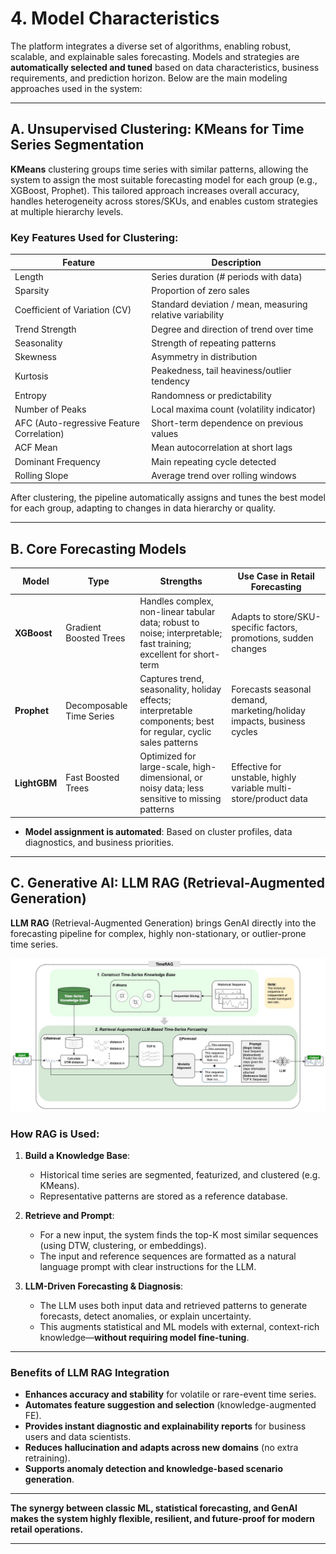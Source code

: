 # 4. Model Characteristics

The platform integrates a diverse set of algorithms, enabling robust, scalable, and explainable sales forecasting. Models and strategies are **automatically selected and tuned** based on data characteristics, business requirements, and prediction horizon. Below are the main modeling approaches used in the system:

---

## **A. Unsupervised Clustering: KMeans for Time Series Segmentation**

**KMeans** clustering groups time series with similar patterns, allowing the system to assign the most suitable forecasting model for each group (e.g., XGBoost, Prophet). This tailored approach increases overall accuracy, handles heterogeneity across stores/SKUs, and enables custom strategies at multiple hierarchy levels.

### **Key Features Used for Clustering:**

| **Feature**                               | **Description**                                           |
| ----------------------------------------- | --------------------------------------------------------- |
| Length                                    | Series duration (# periods with data)                     |
| Sparsity                                  | Proportion of zero sales                                  |
| Coefficient of Variation (CV)             | Standard deviation / mean, measuring relative variability |
| Trend Strength                            | Degree and direction of trend over time                   |
| Seasonality                               | Strength of repeating patterns                            |
| Skewness                                  | Asymmetry in distribution                                 |
| Kurtosis                                  | Peakedness, tail heaviness/outlier tendency               |
| Entropy                                   | Randomness or predictability                              |
| Number of Peaks                           | Local maxima count (volatility indicator)                 |
| AFC (Auto-regressive Feature Correlation) | Short-term dependence on previous values                  |
| ACF Mean                                  | Mean autocorrelation at short lags                        |
| Dominant Frequency                        | Main repeating cycle detected                             |
| Rolling Slope                             | Average trend over rolling windows                        |

After clustering, the pipeline automatically assigns and tunes the best model for each group, adapting to changes in data hierarchy or quality.

---

## **B. Core Forecasting Models**

| **Model**    | **Type**                 | **Strengths**                                                                                                     | **Use Case in Retail Forecasting**                                    |
| ------------ | ------------------------ | ----------------------------------------------------------------------------------------------------------------- | --------------------------------------------------------------------- |
| **XGBoost**  | Gradient Boosted Trees   | Handles complex, non-linear tabular data; robust to noise; interpretable; fast training; excellent for short-term | Adapts to store/SKU-specific factors, promotions, sudden changes      |
| **Prophet**  | Decomposable Time Series | Captures trend, seasonality, holiday effects; interpretable components; best for regular, cyclic sales patterns   | Forecasts seasonal demand, marketing/holiday impacts, business cycles |
| **LightGBM** | Fast Boosted Trees       | Optimized for large-scale, high-dimensional, or noisy data; less sensitive to missing patterns                    | Effective for unstable, highly variable multi-store/product data      |

- **Model assignment is automated**: Based on cluster profiles, data diagnostics, and business priorities.

---

## **C. Generative AI: LLM RAG (Retrieval-Augmented Generation)**

**LLM RAG** (Retrieval-Augmented Generation) brings GenAI directly into the forecasting pipeline for complex, highly non-stationary, or outlier-prone time series.

![Lag Feature image](./images/TimeRAG.jpg)

### **How RAG is Used:**

1. **Build a Knowledge Base**:

   - Historical time series are segmented, featurized, and clustered (e.g. KMeans).
   - Representative patterns are stored as a reference database.

2. **Retrieve and Prompt**:

   - For a new input, the system finds the top-K most similar sequences (using DTW, clustering, or embeddings).
   - The input and reference sequences are formatted as a natural language prompt with clear instructions for the LLM.

3. **LLM-Driven Forecasting & Diagnosis**:

   - The LLM uses both input data and retrieved patterns to generate forecasts, detect anomalies, or explain uncertainty.
   - This augments statistical and ML models with external, context-rich knowledge—**without requiring model fine-tuning**.

---

### **Benefits of LLM RAG Integration**

- **Enhances accuracy and stability** for volatile or rare-event time series.
- **Automates feature suggestion and selection** (knowledge-augmented FE).
- **Provides instant diagnostic and explainability reports** for business users and data scientists.
- **Reduces hallucination and adapts across new domains** (no extra retraining).
- **Supports anomaly detection and knowledge-based scenario generation**.

---

**The synergy between classic ML, statistical forecasting, and GenAI makes the system highly flexible, resilient, and future-proof for modern retail operations.**

---
